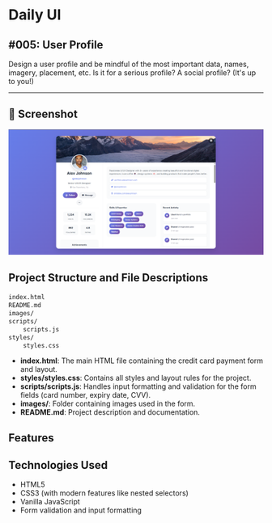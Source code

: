 # Daily UI

## #005: User Profile

Design a user profile and be mindful of the most important data, names, imagery, placement, etc. Is it for a serious profile? A social profile? (It's up to you!)

---
## 📸 Screenshot

![User Profile Preview](./images/screenshot.png)

## Project Structure and File Descriptions

```
index.html
README.md
images/
scripts/
    scripts.js
styles/
    styles.css
```

- **index.html**: The main HTML file containing the credit card payment form and layout.
- **styles/styles.css**: Contains all styles and layout rules for the project.
- **scripts/scripts.js**: Handles input formatting and validation for the form fields (card number, expiry date, CVV).
- **images/**: Folder containing images used in the form.
- **README.md**: Project description and documentation.

## Features


## Technologies Used

- HTML5
- CSS3 (with modern features like nested selectors)
- Vanilla JavaScript
- Form validation and input formatting
